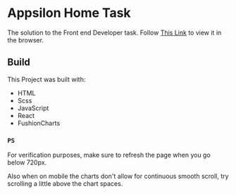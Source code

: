 # Appsilon Home Task

The solution to the Front end Developer task.
Follow [This Link](https://appsilontask.netlify.app/) to view it in the browser.

## Build

This Project was built with:

- HTML
- Scss
- JavaScript
- React
- FushionCharts


### `PS`

For verification purposes, make sure to refresh the page when you go below 720px.

Also when on mobile the charts don't allow for continuous smooth scroll, try scrolling a little above the chart spaces.